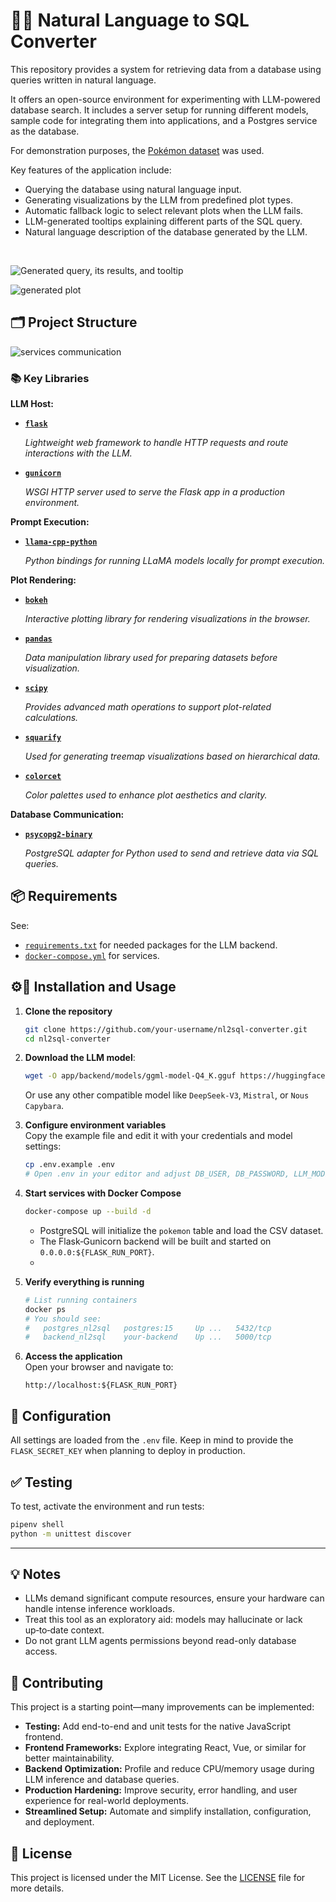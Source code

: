 # 🔎🤖 Natural Language to SQL Converter

This repository provides a system for retrieving data from a database using queries written in natural language.

It offers an open-source environment for experimenting with LLM-powered database search. It includes a server setup for running different models, sample code for integrating them into applications, and a Postgres service as the database.

For demonstration purposes, the [Pokémon dataset](https://github.com/lgreski/pokemonData/blob/master/Pokemon.csv) was used.

Key features of the application include:
- Querying the database using natural language input.
- Generating visualizations by the LLM from predefined plot types.
- Automatic fallback logic to select relevant plots when the LLM fails.
- LLM-generated tooltips explaining different parts of the SQL query.
- Natural language description of the database generated by the LLM.

<br>

![Generated query, its results, and tooltip](doc/images/001-overall-usage.png)
<br>

![generated plot](doc/images/002-plot.png)

## 🗂️ Project Structure

![services communication](doc/images/services-communication.png)

### 📚 Key Libraries

**LLM Host:**

- [**`flask`**](https://flask.palletsprojects.com/)
  
  _Lightweight web framework to handle HTTP requests and route interactions with the LLM._

- [**`gunicorn`**](https://gunicorn.org/)
  
  _WSGI HTTP server used to serve the Flask app in a production environment._

**Prompt Execution:**

- [**`llama-cpp-python`**](https://github.com/abetlen/llama-cpp-python)
  
  _Python bindings for running LLaMA models locally for prompt execution._

**Plot Rendering:**

- [**`bokeh`**](https://docs.bokeh.org/en/latest/)
  
  _Interactive plotting library for rendering visualizations in the browser._

- [**`pandas`**](https://pandas.pydata.org/)
  
  _Data manipulation library used for preparing datasets before visualization._

- [**`scipy`**](https://scipy.org/)
  
  _Provides advanced math operations to support plot-related calculations._

- [**`squarify`**](https://github.com/laserson/squarify)
  
  _Used for generating treemap visualizations based on hierarchical data._

- [**`colorcet`**](https://colorcet.holoviz.org/)
  
  _Color palettes used to enhance plot aesthetics and clarity._

**Database Communication:**

- [**`psycopg2-binary`**](https://www.psycopg.org/docs/)
  
  _PostgreSQL adapter for Python used to send and retrieve data via SQL queries._


## 📦 Requirements

See:
- [`requirements.txt`](requirements.txt) for needed packages for the LLM backend.
- [`docker-compose.yml`](docker-compose.yml) for services.

## ⚙️🔨 Installation and Usage
1. **Clone the repository**
    ```bash
    git clone https://github.com/your-username/nl2sql-converter.git
    cd nl2sql-converter
    ```
1. **Download the LLM model**:
    ```bash
    wget -O app/backend/models/ggml-model-Q4_K.gguf https://huggingface.co/NousResearch/Nous-Capybara-7B-V1-GGUF/resolve/e6263e5fabbdcd2d682364c66ecf54b65f25aa39/ggml-model-Q4_K.gguf?download=true
    ```
    Or use any other compatible model like `DeepSeek-V3`, `Mistral`, or `Nous Capybara`.

1. **Configure environment variables**  
   Copy the example file and edit it with your credentials and model settings: 
   ```bash
   cp .env.example .env
   # Open .env in your editor and adjust DB_USER, DB_PASSWORD, LLM_MODEL_NAME, etc.
   ```
1. **Start services with Docker Compose**  
   ```bash
   docker-compose up --build -d
   ```
   - PostgreSQL will initialize the `pokemon` table and load the CSV dataset.  
   - The Flask‐Gunicorn backend will be built and started on `0.0.0.0:${FLASK_RUN_PORT}`.
   - 
4. **Verify everything is running**  
   ```bash
   # List running containers
   docker ps
   # You should see:
   #   postgres_nl2sql   postgres:15     Up ...   5432/tcp
   #   backend_nl2sql    your-backend    Up ...   5000/tcp
   ```

5. **Access the application**  
   Open your browser and navigate to:  
   ```
   http://localhost:${FLASK_RUN_PORT}
   ```
## 🔧 Configuration

All settings are loaded from the `.env` file. Keep in mind to provide the `FLASK_SECRET_KEY` when planning to deploy in production.

## ✅ Testing

To test, activate the environment and run tests:

```bash
pipenv shell
python -m unittest discover
```
---

## 💡 Notes

- LLMs demand significant compute resources, ensure your hardware can handle intense inference workloads.  
- Treat this tool as an exploratory aid: models may hallucinate or lack up‑to‑date context.
- Do not grant LLM agents permissions beyond read-only database access.

## 🧩 Contributing
This project is a starting point—many improvements can be implemented:
- **Testing:** Add end-to-end and unit tests for the native JavaScript frontend.  
- **Frontend Frameworks:** Explore integrating React, Vue, or similar for better maintainability.  
- **Backend Optimization:** Profile and reduce CPU/memory usage during LLM inference and database queries.  
- **Production Hardening:** Improve security, error handling, and user experience for real-world deployments.  
- **Streamlined Setup:** Automate and simplify installation, configuration, and deployment.

## 📜 License
This project is licensed under the MIT License. See the [LICENSE](LICENSE) file for more details.